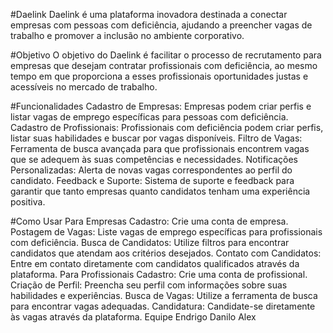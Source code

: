 #Daelink
Daelink é uma plataforma inovadora destinada a conectar empresas com pessoas com deficiência, ajudando a preencher vagas de trabalho e promover a inclusão no ambiente corporativo.

#Objetivo
O objetivo do Daelink é facilitar o processo de recrutamento para empresas que desejam contratar profissionais com deficiência, ao mesmo tempo em que proporciona a esses profissionais oportunidades justas e acessíveis no mercado de trabalho.

#Funcionalidades
Cadastro de Empresas: Empresas podem criar perfis e listar vagas de emprego específicas para pessoas com deficiência.
Cadastro de Profissionais: Profissionais com deficiência podem criar perfis, listar suas habilidades e buscar por vagas disponíveis.
Filtro de Vagas: Ferramenta de busca avançada para que profissionais encontrem vagas que se adequem às suas competências e necessidades.
Notificações Personalizadas: Alerta de novas vagas correspondentes ao perfil do candidato.
Feedback e Suporte: Sistema de suporte e feedback para garantir que tanto empresas quanto candidatos tenham uma experiência positiva.

#Como Usar
Para Empresas
Cadastro: Crie uma conta de empresa.
Postagem de Vagas: Liste vagas de emprego específicas para profissionais com deficiência.
Busca de Candidatos: Utilize filtros para encontrar candidatos que atendam aos critérios desejados.
Contato com Candidatos: Entre em contato diretamente com candidatos qualificados através da plataforma.
Para Profissionais
Cadastro: Crie uma conta de profissional.
Criação de Perfil: Preencha seu perfil com informações sobre suas habilidades e experiências.
Busca de Vagas: Utilize a ferramenta de busca para encontrar vagas adequadas.
Candidatura: Candidate-se diretamente às vagas através da plataforma.
Equipe
Endrigo
Danilo
Alex

